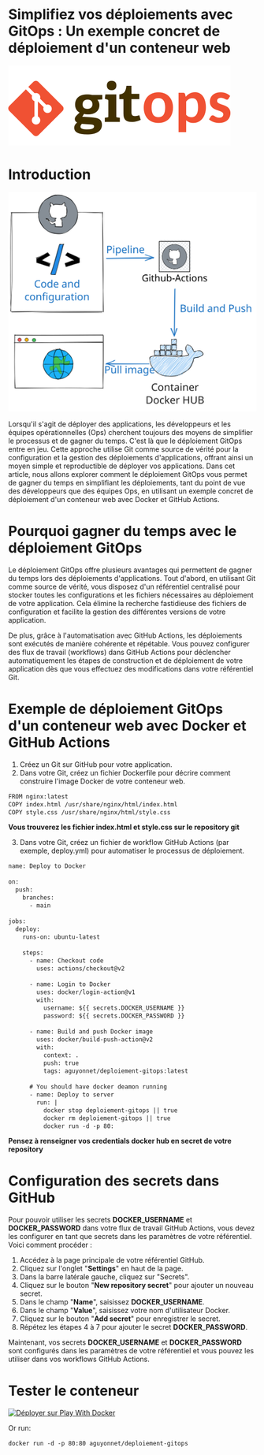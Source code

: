 # Simplifiez vos déploiements avec GitOps : Un exemple concret de déploiement d'un conteneur web
![Logo](img/gitops-logo.png)

# Introduction
![Scheme](img/scheme.svg)

Lorsqu'il s'agit de déployer des applications, les développeurs et les équipes opérationnelles (Ops) cherchent toujours des moyens de simplifier le processus et de gagner du temps. C'est là que le déploiement GitOps entre en jeu. Cette approche utilise Git comme source de vérité pour la configuration et la gestion des déploiements d'applications, offrant ainsi un moyen simple et reproductible de déployer vos applications. Dans cet article, nous allons explorer comment le déploiement GitOps vous permet de gagner du temps en simplifiant les déploiements, tant du point de vue des développeurs que des équipes Ops, en utilisant un exemple concret de déploiement d'un conteneur web avec Docker et GitHub Actions.

# Pourquoi gagner du temps avec le déploiement GitOps
Le déploiement GitOps offre plusieurs avantages qui permettent de gagner du temps lors des déploiements d'applications. Tout d'abord, en utilisant Git comme source de vérité, vous disposez d'un référentiel centralisé pour stocker toutes les configurations et les fichiers nécessaires au déploiement de votre application. Cela élimine la recherche fastidieuse des fichiers de configuration et facilite la gestion des différentes versions de votre application.

De plus, grâce à l'automatisation avec GitHub Actions, les déploiements sont exécutés de manière cohérente et répétable. Vous pouvez configurer des flux de travail (workflows) dans GitHub Actions pour déclencher automatiquement les étapes de construction et de déploiement de votre application dès que vous effectuez des modifications dans votre référentiel Git.

# Exemple de déploiement GitOps d'un conteneur web avec Docker et GitHub Actions
1. Créez un Git sur GitHub pour votre application.
2. Dans votre Git, créez un fichier Dockerfile pour décrire comment construire l'image Docker de votre conteneur web.
```
FROM nginx:latest
COPY index.html /usr/share/nginx/html/index.html
COPY style.css /usr/share/nginx/html/style.css
```
**Vous trouverez les fichier index.html et style.css sur le repository git**

3. Dans votre Git, créez un fichier de workflow GitHub Actions (par exemple, deploy.yml) pour automatiser le processus de déploiement.
```
name: Deploy to Docker

on:
  push:
    branches:
      - main

jobs:
  deploy:
    runs-on: ubuntu-latest

    steps:
      - name: Checkout code
        uses: actions/checkout@v2

      - name: Login to Docker
        uses: docker/login-action@v1
        with:
          username: ${{ secrets.DOCKER_USERNAME }}
          password: ${{ secrets.DOCKER_PASSWORD }}

      - name: Build and push Docker image
        uses: docker/build-push-action@v2
        with:
          context: .
          push: true
          tags: aguyonnet/deploiement-gitops:latest
      
      # You should have docker deamon running
      - name: Deploy to server
        run: |
          docker stop deploiement-gitops || true
          docker rm deploiement-gitops || true
          docker run -d -p 80:
```
**Pensez à renseigner vos credentials docker hub en secret de votre repository**

# Configuration des secrets dans GitHub
Pour pouvoir utiliser les secrets **DOCKER_USERNAME** et **DOCKER_PASSWORD** dans votre flux de travail GitHub Actions, vous devez les configurer en tant que secrets dans les paramètres de votre référentiel. Voici comment procéder :

1. Accédez à la page principale de votre référentiel GitHub.
2. Cliquez sur l'onglet "**Settings**" en haut de la page.
3. Dans la barre latérale gauche, cliquez sur "Secrets".
4. Cliquez sur le bouton "**New repository secret**" pour ajouter un nouveau secret.
5. Dans le champ "**Name**", saisissez **DOCKER_USERNAME**.
6. Dans le champ "**Value**", saisissez votre nom d'utilisateur Docker.
7. Cliquez sur le bouton "**Add secret**" pour enregistrer le secret.
8. Répétez les étapes 4 à 7 pour ajouter le secret **DOCKER_PASSWORD**.

Maintenant, vos secrets **DOCKER_USERNAME** et **DOCKER_PASSWORD** sont configurés dans les paramètres de votre référentiel et vous pouvez les utiliser dans vos workflows GitHub Actions.

# Tester le conteneur
[![Déployer sur Play With Docker](https://raw.githubusercontent.com/play-with-docker/stacks/master/assets/images/button.png)](http://play-with-docker.com/?stack=https://raw.githubusercontent.com/aguyonp/deploiement-gitops/main/docker-compose.yml)

Or run: 
```
docker run -d -p 80:80 aguyonnet/deploiement-gitops
```